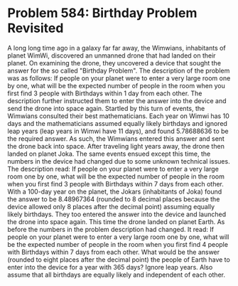 # Problem 584: Birthday Problem Revisited
A long long time ago in a galaxy far far away, the Wimwians, inhabitants
of planet WimWi, discovered an unmanned drone that had landed on their
planet. On examining the drone, they uncovered a device that sought the
answer for the so called "Birthday Problem". The description of the
problem was as follows: If people on your planet were to enter a very
large room one by one, what will be the expected number of people in the
room when you first find 3 people with Birthdays within 1 day from each
other. The description further instructed them to enter the answer into
the device and send the drone into space again. Startled by this turn of
events, the Wimwians consulted their best mathematicians. Each year on
Wimwi has 10 days and the mathematicians assumed equally likely
birthdays and ignored leap years (leap years in Wimwi have 11 days), and
found 5.78688636 to be the required answer. As such, the Wimwians
entered this answer and sent the drone back into space. After traveling
light years away, the drone then landed on planet Joka. The same events
ensued except this time, the numbers in the device had changed due to
some unknown technical issues. The description read: If people on your
planet were to enter a very large room one by one, what will be the
expected number of people in the room when you first find 3 people with
Birthdays within 7 days from each other. With a 100-day year on the
planet, the Jokars (inhabitants of Joka) found the answer to be
8.48967364 (rounded to 8 decimal places because the device allowed only
8 places after the decimal point) assuming equally likely birthdays.
They too entered the answer into the device and launched the drone into
space again. This time the drone landed on planet Earth. As before the
numbers in the problem description had changed. It read: If people on
your planet were to enter a very large room one by one, what will be the
expected number of people in the room when you first find 4 people with
Birthdays within 7 days from each other. What would be the answer
(rounded to eight places after the decimal point) the people of Earth
have to enter into the device for a year with 365 days? Ignore leap
years. Also assume that all birthdays are equally likely and independent
of each other.
